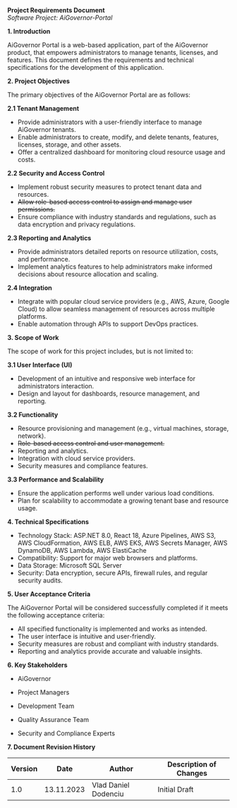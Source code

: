 **Project Requirements Document**  
*Software Project: AiGovernor-Portal*

**1. Introduction**

AiGovernor Portal is a web-based application, part of the AiGovernor product, that empowers administrators to manage tenants, licenses, and features. This document defines the requirements and technical specifications for the development of this application.

**2. Project Objectives**

The primary objectives of the AiGovernor Portal are as follows:

**2.1 Tenant Management**

- Provide administrators with a user-friendly interface to manage AiGovernor tenants.
- Enable administrators to create, modify, and delete tenants, features, licenses, storage, and other assets.
- Offer a centralized dashboard for monitoring cloud resource usage and costs.

**2.2 Security and Access Control**

- Implement robust security measures to protect tenant data and resources.
- ~~Allow role-based access control to assign and manage user permissions.~~
- Ensure compliance with industry standards and regulations, such as data encryption and privacy regulations.

**2.3 Reporting and Analytics**

- Provide administrators detailed reports on resource utilization, costs, and performance.
- Implement analytics features to help administrators make informed decisions about resource allocation and scaling.

**2.4 Integration**

- Integrate with popular cloud service providers (e.g., AWS, Azure, Google Cloud) to allow seamless management of resources across multiple platforms.
- Enable automation through APIs to support DevOps practices.

**3. Scope of Work**

The scope of work for this project includes, but is not limited to:

**3.1 User Interface (UI)**

- Development of an intuitive and responsive web interface for administrators interaction.
- Design and layout for dashboards, resource management, and reporting.

**3.2 Functionality**

- Resource provisioning and management (e.g., virtual machines, storage, network).
- ~~Role-based access control and user management.~~
- Reporting and analytics.
- Integration with cloud service providers.
- Security measures and compliance features.

**3.3 Performance and Scalability**

- Ensure the application performs well under various load conditions.
- Plan for scalability to accommodate a growing tenant base and resource usage.

**4. Technical Specifications**

- Technology Stack: ASP.NET 8.0, React 18, Azure Pipelines, AWS S3, AWS CloudFormation, AWS ELB, AWS EKS, AWS Secrets Manager, AWS DynamoDB, AWS Lambda, AWS ElastiCache
- Compatibility: Support for major web browsers and platforms.
- Data Storage: Microsoft SQL Server
- Security: Data encryption, secure APIs, firewall rules, and regular security audits.

**5. User Acceptance Criteria**

The AiGovernor Portal will be considered successfully completed if it meets the following acceptance criteria:

- All specified functionality is implemented and works as intended.
- The user interface is intuitive and user-friendly.
- Security measures are robust and compliant with industry standards.
- Reporting and analytics provide accurate and valuable insights.

**6. Key Stakeholders**

- AiGovernor

- Project Managers
- Development Team
- Quality Assurance Team
- Security and Compliance Experts

**7. Document Revision History**

| Version | Date       | Author               |  Description of Changes   |
|---------|------------|----------------------|---------------------------|
| 1.0     | 13.11.2023 | Vlad Daniel Dodenciu |  Initial Draft            |
